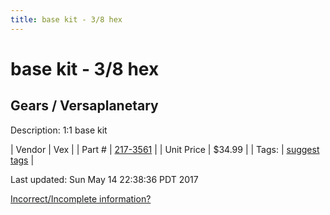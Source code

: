 ```yaml
---
title: base kit - 3/8 hex
---
```


# base kit - 3/8 hex
## Gears / Versaplanetary
Description: 	1:1 base kit 

| Vendor | Vex | 
| Part # | [217-3561](http://www.vexrobotics.com/versaplanetary.html) | 
| Unit Price | $34.99 | 
| Tags: | [suggest tags](https://docs.google.com/forms/d/e/1FAIpQLSeWyY8v3RgOty-MyWmh9U0iivNYN_molChYyS-0U-o-kOAv_g/viewform) | 

Last updated: Sun May 14 22:38:36 PDT 2017

 [Incorrect/Incomplete information?](https://docs.google.com/forms/d/e/1FAIpQLSeWyY8v3RgOty-MyWmh9U0iivNYN_molChYyS-0U-o-kOAv_g/viewform)